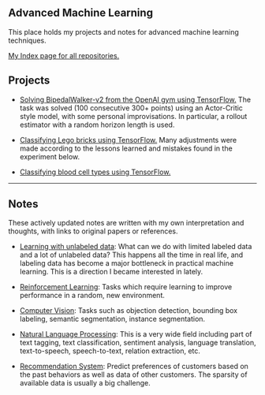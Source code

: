 ## Advanced Machine Learning
This place holds my projects and notes for advanced machine learning techniques.

[My Index page for all repositories.](https://github.com/zxfsheep/Index/blob/master/README.md)

## Projects

* [Solving BipedalWalker-v2 from the OpenAI gym using TensorFlow.](https://nbviewer.jupyter.org/github/zxfsheep/advanced-machine-learning/blob/master/BipedalWalker-v2/BipedalWalker.ipynb) The task was solved (100 consecutive 300+ points) using an Actor-Critic style model, with some personal improvisations. In particular, a rollout estimator with a random horizon length is used.

* [Classifying Lego bricks using TensorFlow.](https://nbviewer.jupyter.org/github/zxfsheep/advanced-machine-learning/blob/master/lego_bricks.ipynb) Many adjustments were made according to the lessons learned and mistakes found in the experiment below.

* [Classifying blood cell types using TensorFlow.](https://nbviewer.jupyter.org/github/zxfsheep/advanced-machine-learning/blob/master/blood_cell.ipynb)

---

## Notes
These actively updated notes are written with my own interpretation and thoughts, with links to original papers or references.

* [Learning with unlabeled data](https://nbviewer.jupyter.org/github/zxfsheep/advanced-machine-learning/blob/master/summaries/Learning_with_unlabeled_data.ipynb): What can we do with limited labeled data and a lot of unlabeled data? This happens all the time in real life, and labeling data has become a major bottleneck in practical machine learning. This is a direction I became interested in lately.

* [Reinforcement Learning](https://github.com/zxfsheep/advanced-machine-learning/blob/master/summaries/RL.md): Tasks which require learning to improve performance in a random, new environment.

* [Computer Vision](https://github.com/zxfsheep/advanced-machine-learning/blob/master/summaries/Vision.md): Tasks such as objection detection, bounding box labeling, semantic segmentation, instance segmentation.

* [Natural Language Processing](https://nbviewer.jupyter.org/github/zxfsheep/advanced-machine-learning/blob/master/summaries/NLP.ipynb): This is a very wide field including part of text tagging, text classification, sentiment analysis, language translation, text-to-speech, speech-to-text, relation extraction, etc.

* [Recommendation System](https://github.com/zxfsheep/advanced-machine-learning/blob/master/summaries/Recommendation.md): Predict preferences of customers based on the past behaviors as well as data of other customers. The sparsity of available data is usually a big challenge.
